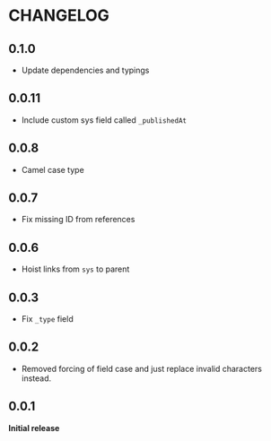 # CHANGELOG

## 0.1.0
- Update dependencies and typings

## 0.0.11
- Include custom sys field called `_publishedAt`

## 0.0.8
- Camel case type

## 0.0.7
- Fix missing ID from references

## 0.0.6
- Hoist links from `sys` to parent

## 0.0.3
- Fix `_type` field

## 0.0.2
- Removed forcing of field case and just replace invalid characters instead.

## 0.0.1
**Initial release**
